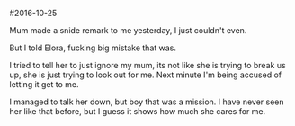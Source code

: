 #2016-10-25

Mum made a snide remark to me yesterday, I just couldn't even.

But I told Elora, fucking big mistake that was.

I tried to tell her to just ignore my mum, its not like she is trying to break us up, she is just trying to look out for me. Next minute I'm being accused of letting it get to me.

I managed to talk her down, but boy that was a mission. I have never seen her like that before, but I guess it shows how much she cares for me.